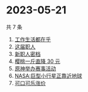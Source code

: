 # 2023-05-21

共 7 条

<!-- BEGIN -->
<!-- 最后更新时间 Sun May 21 2023 11:06:56 GMT+0800 (China Standard Time) -->

1. [工作生活都在乎](https://www.zhihu.com/search?q=%E5%B7%A5%E4%BD%9C%E7%94%9F%E6%B4%BB%E9%83%BD%E5%9C%A8%E4%B9%8E%20)
1. [这届职人](https://www.zhihu.com/search?q=%E8%BF%99%E5%B1%8A%E8%81%8C%E4%BA%BA%20)
1. [新职人密档](https://www.zhihu.com/search?q=%E6%96%B0%E8%81%8C%E4%BA%BA%E5%AF%86%E6%A1%A3)
1. [樱桃一斤直降 30 元](https://www.zhihu.com/search?q=%E6%A8%B1%E6%A1%83%E4%B8%80%E6%96%A4%E7%9B%B4%E9%99%8D%2030%20%E5%85%83)
1. [原神举办赛事活动](https://www.zhihu.com/search?q=%E5%8E%9F%E7%A5%9E%E4%B8%BE%E5%8A%9E%E8%B5%9B%E4%BA%8B%E6%B4%BB%E5%8A%A8)
1. [NASA:巨型小行星正靠近地球](https://www.zhihu.com/search?q=NASA%3A%E5%B7%A8%E5%9E%8B%E5%B0%8F%E8%A1%8C%E6%98%9F%E6%AD%A3%E9%9D%A0%E8%BF%91%E5%9C%B0%E7%90%83)
1. [可口可乐涨价](https://www.zhihu.com/search?q=%E5%8F%AF%E5%8F%A3%E5%8F%AF%E4%B9%90%E6%B6%A8%E4%BB%B7)

<!-- END -->
